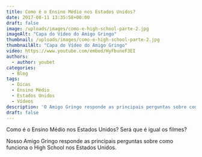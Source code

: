 ```yaml
---
title: Como é o Ensino Médio nos Estados Unidos?
date: 2017-08-11 13:35:58+00:00
draft: false
image: /uploads/images/como-e-high-school-parte-2.jpg
imageAlt: "Capa do Vídeo do Amigo Gringo"
thumbnail: /uploads/images/como-e-high-school-parte-2.jpg
thumbnailAlt: "Capa do Vídeo do Amigo Gringo"
video: https://www.youtube.com/embed/HyFbuneF3EI
authors:
  - author: youbet
categories:
  - Blog
tags:
  - Dicas
  - Ensino Médio
  - Estados Unidos
  - Vídeos
description: 'O Amigo Gringo responde as principais perguntas sobre como é o dia a dia nas escolas americanas.'
draft: false
---
```


Como é o Ensino Médio nos Estados Unidos? Será que é igual os filmes?

Nosso Amigo Gringo responde as principais perguntas sobre como funciona o High School nos Estados Unidos.
